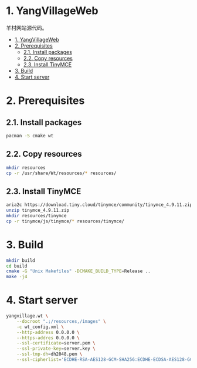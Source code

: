 # 1. YangVillageWeb

羊村网站源代码。

- [1. YangVillageWeb](#1-yangvillageweb)
- [2. Prerequisites](#2-prerequisites)
  - [2.1. Install packages](#21-install-packages)
  - [2.2. Copy resources](#22-copy-resources)
  - [2.3. Install TinyMCE](#23-install-tinymce)
- [3. Build](#3-build)
- [4. Start server](#4-start-server)

# 2. Prerequisites

## 2.1. Install packages

```bash
pacman -S cmake wt
```

## 2.2. Copy resources

```bash
mkdir resources
cp -r /usr/share/Wt/resources/* resources/
```

## 2.3. Install TinyMCE

```bash
aria2c https://download.tiny.cloud/tinymce/community/tinymce_4.9.11.zip
unzip tinymce_4.9.11.zip
mkdir resources/tinymce
cp -r tinymce/js/tinymce/* resources/tinymce/
```

# 3. Build

```bash
mkdir build
cd build
cmake -G "Unix Makefiles" -DCMAKE_BUILD_TYPE=Release ..
make -j4
```

# 4. Start server

```bash
yangvillage.wt \
    --docroot ".;/resources,/images" \
    -c wt_config.xml \
    --http-address 0.0.0.0 \
    --https-addres 0.0.0.0 \
    --ssl-certificate=server.pem \
    --ssl-private-key=server.key \
    --ssl-tmp-dh=dh2048.pem \
    --ssl-cipherlist='ECDHE-RSA-AES128-GCM-SHA256:ECDHE-ECDSA-AES128-GCM-SHA256:ECDHE-RSA-AES256-GCM-SHA384:ECDHE-ECDSA-AES256-GCM-SHA384:DHE-RSA-AES128-GCM-SHA256:DHE-DSS-AES128-GCM-SHA256:kEDH+AESGCM:ECDHE-RSA-AES128-SHA256:ECDHE-ECDSA-AES128-SHA256:ECDHE-RSA-AES128-SHA:ECDHE-ECDSA-AES128-SHA:ECDHE-RSA-AES256-SHA384:ECDHE-ECDSA-AES256-SHA384:ECDHE-RSA-AES256-SHA:ECDHE-ECDSA-AES256-SHA:DHE-RSA-AES128-SHA256:DHE-RSA-AES128-SHA:DHE-DSS-AES128-SHA256:DHE-RSA-AES256-SHA256:DHE-DSS-AES256-SHA:DHE-RSA-AES256-SHA:AES128-GCM-SHA256:AES256-GCM-SHA384:AES128-SHA256:AES256-SHA256:AES128-SHA:AES256-SHA:AES:CAMELLIA:DES-CBC3-SHA:!aNULL:!eNULL:!EXPORT:!DES:!RC4:!MD5:!PSK:!aECDH:!EDH-DSS-DES-CBC3-SHA:!EDH-RSA-DES-CBC3-SHA:!KRB5-DES-CBC3-SHA'
```
